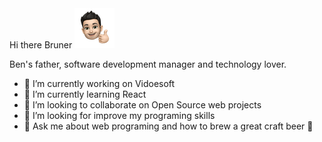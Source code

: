 <div style="vertical-align: middle;display: table-cell;">
  Hi there Bruner <img src="./brn_64.png" style="width:64px;height:64px;">
</div>

Ben's father, software development manager and technology lover.

- 🔭 I’m currently working on Vidoesoft
- 🌱 I’m currently learning React
- 👯 I’m looking to collaborate on Open Source web projects
- 🤔 I’m looking for improve my programing skills
- 💬 Ask me about web programing and how to brew a great craft beer 🍺
